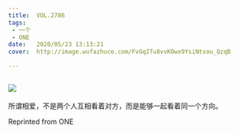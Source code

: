 ```yaml
---
title:	VOL.2786
tags:
 - 一个
 - ONE
date:	2020/05/23 13:13:21
cover:	http://image.wufazhuce.com/FvGqITu8vvKOwx9YsiNtsou_QzqB

---
```

![](http://image.wufazhuce.com/FvGqITu8vvKOwx9YsiNtsou_QzqB)
---

所谓相爱，不是两个人互相看着对方，而是能够一起看着同一个方向。
 
Reprinted from ONE
